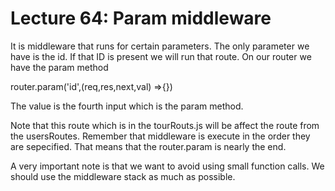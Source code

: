 # Lecture 64: Param middleware

It is middleware that runs for certain parameters. The only parameter we have is the id. If that ID is present we will run that route. On our router we have the param method

router.param('id',(req,res,next,val) =>{})

The value is the fourth input which is the param method.

Note that this route which is in the tourRouts.js will be affect the route from the usersRoutes. Remember that middleware is execute in the order they are sepecified. That means that the router.param is nearly the end.

A very important note is that we want to avoid using small function calls. We should use the middleware stack as much as possible.

